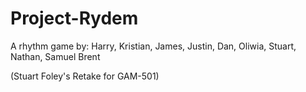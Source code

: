 # Project-Rydem
A rhythm game by: Harry, Kristian, James, Justin, Dan, Oliwia, Stuart, Nathan, Samuel Brent

(Stuart Foley's Retake for GAM-501)
